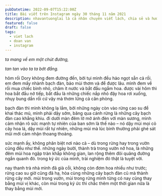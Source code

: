 ```yaml
---
pubDatetime: 2022-09-07T15:22:00Z
title: Bài viết trên Instagram ngày 30 tháng 11 năm 2021
description: nhavantuonglai là cá nhân chuyên viết lách, chia sẻ và hướng dẫn mọi người thuần thục hơn khi thực hành viết lách mỗi ngày qua những bài chia sẻ ngắn trên Instagram chính thức.
featured: false
draft: false
tags:
  - viet lach
  - doan van
  - instagram
---
```


_ta mang về em một chút đường,_

_tan tan vào ta ta bớt đắng._

hôm rồi Dory không đem đường đến, bởi tụi mình đều hảo ngọt sẵn cả rồi. em đem mấy nhành bạch đàn, bảo mùi thơm và để được lâu. mình đem về rồi mua chiếc bình nhỏ, châm ít nước và bắt đầu ngắm hoa. được vài hôm thì hoa bắt đầu nở tiếp, bắt đầu là những chiếc nắp nhỏ đậy hoa rơi xuống, nhụy bung dần rồi cứ vậy mà thơm lừng cả căn phòng.

bạch đàn thì mình không lạ lắm, bởi những ngày còn vào rừng cao su để khai thác mủ, mình phải dậy sớm, băng qua cánh rừng là những cây bạch đàn cao khẳng khiu. đi dưới màn đêm lờ mờ ánh đèn với màn sương, mình cảm nhận rõ sức mạnh tự nhiên của ban sớm là thế nào – nó dậy mùi mọi cỏ cây hoa lá, dậy mùi rất tự nhiên, những mùi mà lúc bình thường phải ghé sát mũi mới cảm nhận thoang thoảng.

sức mạnh ấy, không phân biệt nơi nào cả – dù trong rừng hay trong vườn cũng đều như thế. những ngày bưởi, thành trà trong vườn nở hoa, là những đêm mùi hoa ngập tràn khắp không gian, lan rộng thêm đôi quãng đường ngắn quanh đó. trong ký ức của mình, trải nghiệm đó thật là tuyệt vời.

nay thanh trà nhà mình đã già cỗi, không còn đơm hoa nhiều như trước; rừng cao su giờ cũng đã hạ, hòa cùng những cây bạch đàn cũ mà thành rừng cây mới. mùi trong vườn, mùi trong rừng mình từng có nay cũng thay bằng mùi vị khác, còn mùi trong ký ức thì chắc thêm một thời gian nữa là thay bằng mùi mới.
